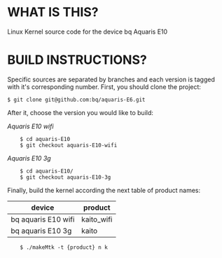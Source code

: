 WHAT IS THIS?
=============

Linux Kernel source code for the device bq Aquaris E10

BUILD INSTRUCTIONS?
===================

Specific sources are separated by branches and each version is tagged with it's corresponding number. First, you should
clone the project:

	$ git clone git@github.com:bq/aquaris-E6.git

After it, choose the version you would like to build:

*Aquaris E10 wifi*

        $ cd aquaris-E10
        $ git checkout aquaris-E10-wifi

*Aquaris E10 3g*

        $ cd aquaris-E10/
        $ git checkout aquaris-E10-3g


Finally, build the kernel according the next table of product names:

| device                                                                                | product                                                               |
| --------------------------|-------------------------|
| bq aquaris E10 wifi                              | kaito_wifi                                      |
| bq aquaris E10 3g      | kaito                     |

        $ ./makeMtk -t {product} n k

